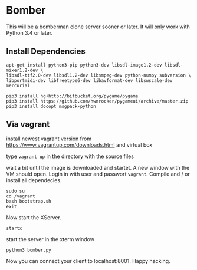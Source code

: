 Bomber
======

This will be a bomberman clone server sooner or later. It will only work with Python 3.4 or later.

Install Dependencies
--------------------

```
apt-get install python3-pip python3-dev libsdl-image1.2-dev libsdl-mixer1.2-dev \
libsdl-ttf2.0-dev libsdl1.2-dev libsmpeg-dev python-numpy subversion \
libportmidi-dev libfreetype6-dev libavformat-dev libswscale-dev mercurial

pip3 install hg+http://bitbucket.org/pygame/pygame
pip3 install https://github.com/hwmrocker/pygameui/archive/master.zip
pip3 install docopt msgpack-python
```

Via vagrant
-----------

install newest vagrant version from https://www.vagrantup.com/downloads.html and virtual box

type `vagrant up` in the directory with the source files

wait a bit until the image is downloaded and startet. A new window with the VM should open.
Login in with user and passwort `vagrant`. Compile and / or install all dependecies.

```
sudo su
cd /vagrant
bash bootstrap.sh
exit
```

Now start the XServer.

```
startx
```

start the server in the xterm window

```
python3 bomber.py
```

Now you can connect your client to localhost:8001. Happy hacking.
